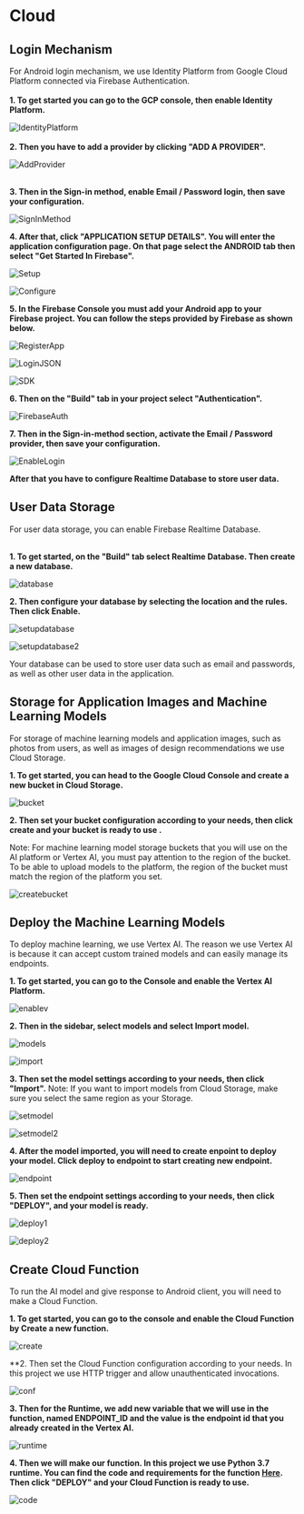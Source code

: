 # Cloud

## Login Mechanism

For Android login mechanism, we use Identity Platform from Google Cloud Platform connected via Firebase Authentication. <br/><br/>
**1. To get started you can go to the GCP console, then enable Identity Platform.**

![IdentityPlatform](https://i.ibb.co/ZmYkPTJ/Identity-Platform.png)
<br/><br/>
**2. Then you have to add a provider by clicking "ADD A PROVIDER".**

![AddProvider](https://i.ibb.co/61q7pcw/add-provider.png)
<br/><br/>

**3. Then in the Sign-in method, enable Email / Password login, then save your configuration.**

![SignInMethod](https://i.ibb.co/r4dVYXJ/Sign-in-method.png)

**4. After that, click "APPLICATION SETUP DETAILS". You will enter the application configuration page. On that page select the ANDROID tab then select "Get Started In Firebase".**


![Setup](https://i.ibb.co/Y2xWWNP/Setup-detail.png)

![Configure](https://i.ibb.co/Nx3wrzP/Configure.png)

**5. In the Firebase Console you must add your Android app to your Firebase project. You can follow the steps provided by Firebase as shown below.**

![RegisterApp](https://i.ibb.co/2nPKGnG/Register-APP.png)

![LoginJSON](https://i.ibb.co/mJ9k1rG/download-JSON-login.png)

![SDK](https://i.ibb.co/fnR9GwL/add-SDK.png)

**6. Then on the "Build" tab in your project select "Authentication".**

![FirebaseAuth](https://i.ibb.co/mDF3kzQ/Firebase-Auth.png)

**7. Then in the Sign-in-method section, activate the Email / Password provider, then save your configuration.**

![EnableLogin](https://i.ibb.co/Byp6QVv/Enable-Email.png)

**After that you have to configure Realtime Database to store user data.**


## User Data Storage

For user data storage, you can enable Firebase Realtime Database. <br/><br/>

**1. To get started, on the "Build" tab select Realtime Database. Then create a new database.**

![database](https://i.ibb.co/Ksypx1w/Realtime-Database.png)

**2. Then configure your database by selecting the location and the rules. Then click Enable.**

![setupdatabase](https://i.ibb.co/kg5zhrM/Setup-Database.png)

![setupdatabase2](https://i.ibb.co/FxJc1NH/Setup-Database-2.png)

Your database can be used to store user data such as email and passwords, as well as other user data in the application.

## Storage for Application Images and Machine Learning Models

For storage of machine learning models and application images, such as photos from users, as well as images of design recommendations we use Cloud Storage.

**1. To get started, you can head to the Google Cloud Console and create a new bucket in Cloud Storage.**

![bucket](https://i.ibb.co/z4879ct/bucket.png)

**2. Then set your bucket configuration according to your needs, then click create and your bucket is ready to use .**

Note: For machine learning model storage buckets that you will use on the AI platform or Vertex AI, you must pay attention to the region of the bucket. To be able to upload models to the platform, the region of the bucket must match the region of the platform you set.

![createbucket](https://i.ibb.co/jLzbj4k/create-bucket.png)

## Deploy the Machine Learning Models
 
To deploy machine learning, we use Vertex AI. The reason we use Vertex AI is because it can accept custom trained models and can easily manage its endpoints.

**1. To get started, you can go to the Console and enable the Vertex AI Platform.**

![enablev](https://i.ibb.co/sj7jNVn/enable.png)

**2. Then in the sidebar, select models and select Import model.**

![models](https://i.ibb.co/YjKpHsc/models.png)

![import](https://i.ibb.co/b2PLmv9/import.png)

**3. Then set the model settings according to your needs, then click "Import".**
Note: If you want to import models from Cloud Storage, make sure you select the same region as your Storage.

![setmodel](https://i.ibb.co/M92HQsq/set1.png)

![setmodel2](https://i.ibb.co/mHVG7mL/set2.png)

**4. After the model imported, you will need to create enpoint to deploy your model. Click deploy to endpoint to start creating new endpoint.**

![endpoint](https://i.ibb.co/QkL21tH/endpoint.png)

**5. Then set the endpoint settings according to your needs, then click "DEPLOY", and your model is ready.**

![deploy1](https://i.ibb.co/XpYJVNS/deploy1.png)

![deploy2](https://i.ibb.co/R2WrrGF/deploy2.png)

## Create Cloud Function

To run the AI model and give response to Android client, you will need to make a Cloud Function.

**1. To get started, you can go to the console and enable the Cloud Function by Create a new function.**

![create](https://i.ibb.co/zr6W87g/Create.png)

**2. Then set the Cloud Function configuration according to your needs. In this project we use HTTP trigger and allow unauthenticated invocations.

![conf](https://i.ibb.co/JCb2q6Y/conf.png)

**3. Then for the Runtime, we add new variable that we will use in the function, named ENDPOINT_ID and the value is the endpoint id that you already created in the Vertex AI.**

![runtime](https://i.ibb.co/nP6hTy7/runtime.png)

**4. Then we will make our function. In this project we use Python 3.7 runtime. You can find the code and requirements for the function [Here](https://github.com/alfiyansyah776/PacKing/tree/main/CloudLP/Function). Then click "DEPLOY" and your Cloud Function is ready to use.** 

![code](https://i.ibb.co/gJCxDyG/code.png)
